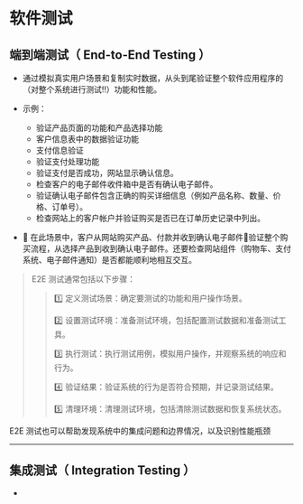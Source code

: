 # 软件测试
##  端到端测试（ End-to-End Testing ）
- 通过模拟真实用户场景和复制实时数据，从头到尾验证整个软件应用程序的（对整个系统进行测试‼️）功能和性能。
- 示例：
  - 验证产品页面的功能和产品选择功能
  - 客户信息表中的数据验证功能
  - 支付信息验证
  - 验证支付处理功能
  - 验证支付是否成功，网站显示确认信息。
  - 检查客户的电子邮件收件箱中是否有确认电子邮件。
  - 验证确认电子邮件包含正确的购买详细信息（例如产品名称、数量、价格、订单号）。
  - 检查网站上的客户帐户并验证购买是否已在订单历史记录中列出。
       
- :small_red_triangle: 在此场景中，客户从网站购买产品、付款并收到确认电子邮件📧验证整个购买流程，从选择产品到收到确认电子邮件。还要检查网站组件（购物车、支付系统、电子邮件通知）是否都能顺利地相互交互。
> E2E 测试通常包括以下步骤：
>> 1️⃣ 定义测试场景：确定要测试的功能和用户操作场景。
>> 
>> 2️⃣ 设置测试环境：准备测试环境，包括配置测试数据和准备测试工具。
>> 
>> 3️⃣ 执行测试：执行测试用例，模拟用户操作，并观察系统的响应和行为。
>> 
>> 4️⃣ 验证结果：验证系统的行为是否符合预期，并记录测试结果。
>> 
>> 5️⃣ 清理环境：清理测试环境，包括清除测试数据和恢复系统状态。

E2E 测试也可以帮助发现系统中的集成问题和边界情况，以及识别性能瓶颈
***
## 集成测试（ Integration Testing ）
- 
